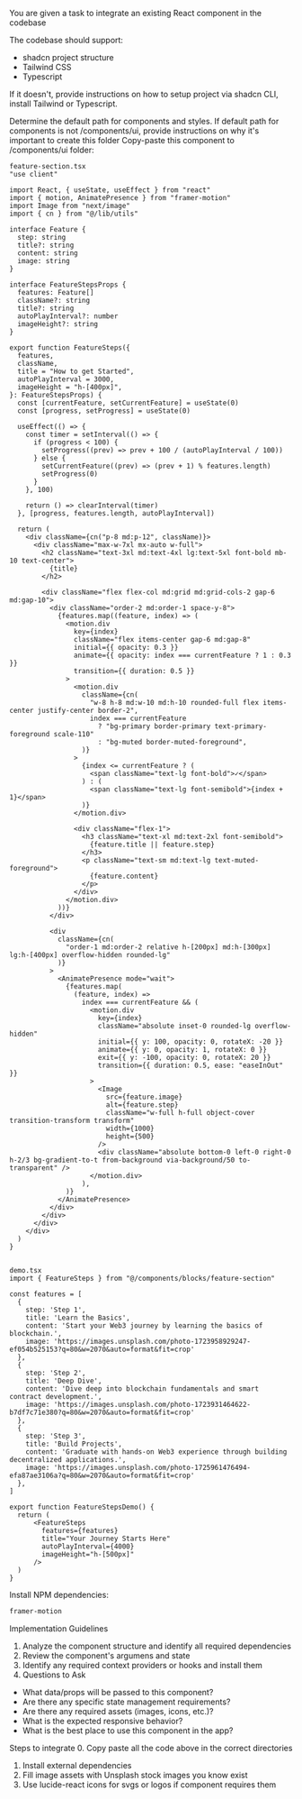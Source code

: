 You are given a task to integrate an existing React component in the codebase

The codebase should support:
- shadcn project structure  
- Tailwind CSS
- Typescript

If it doesn't, provide instructions on how to setup project via shadcn CLI, install Tailwind or Typescript.

Determine the default path for components and styles. 
If default path for components is not /components/ui, provide instructions on why it's important to create this folder
Copy-paste this component to /components/ui folder:
```tsx
feature-section.tsx
"use client"

import React, { useState, useEffect } from "react"
import { motion, AnimatePresence } from "framer-motion"
import Image from "next/image"
import { cn } from "@/lib/utils"

interface Feature {
  step: string
  title?: string
  content: string
  image: string
}

interface FeatureStepsProps {
  features: Feature[]
  className?: string
  title?: string
  autoPlayInterval?: number
  imageHeight?: string
}

export function FeatureSteps({
  features,
  className,
  title = "How to get Started",
  autoPlayInterval = 3000,
  imageHeight = "h-[400px]",
}: FeatureStepsProps) {
  const [currentFeature, setCurrentFeature] = useState(0)
  const [progress, setProgress] = useState(0)

  useEffect(() => {
    const timer = setInterval(() => {
      if (progress < 100) {
        setProgress((prev) => prev + 100 / (autoPlayInterval / 100))
      } else {
        setCurrentFeature((prev) => (prev + 1) % features.length)
        setProgress(0)
      }
    }, 100)

    return () => clearInterval(timer)
  }, [progress, features.length, autoPlayInterval])

  return (
    <div className={cn("p-8 md:p-12", className)}>
      <div className="max-w-7xl mx-auto w-full">
        <h2 className="text-3xl md:text-4xl lg:text-5xl font-bold mb-10 text-center">
          {title}
        </h2>

        <div className="flex flex-col md:grid md:grid-cols-2 gap-6 md:gap-10">
          <div className="order-2 md:order-1 space-y-8">
            {features.map((feature, index) => (
              <motion.div
                key={index}
                className="flex items-center gap-6 md:gap-8"
                initial={{ opacity: 0.3 }}
                animate={{ opacity: index === currentFeature ? 1 : 0.3 }}
                transition={{ duration: 0.5 }}
              >
                <motion.div
                  className={cn(
                    "w-8 h-8 md:w-10 md:h-10 rounded-full flex items-center justify-center border-2",
                    index === currentFeature
                      ? "bg-primary border-primary text-primary-foreground scale-110"
                      : "bg-muted border-muted-foreground",
                  )}
                >
                  {index <= currentFeature ? (
                    <span className="text-lg font-bold">✓</span>
                  ) : (
                    <span className="text-lg font-semibold">{index + 1}</span>
                  )}
                </motion.div>

                <div className="flex-1">
                  <h3 className="text-xl md:text-2xl font-semibold">
                    {feature.title || feature.step}
                  </h3>
                  <p className="text-sm md:text-lg text-muted-foreground">
                    {feature.content}
                  </p>
                </div>
              </motion.div>
            ))}
          </div>

          <div
            className={cn(
              "order-1 md:order-2 relative h-[200px] md:h-[300px] lg:h-[400px] overflow-hidden rounded-lg"
            )}
          >
            <AnimatePresence mode="wait">
              {features.map(
                (feature, index) =>
                  index === currentFeature && (
                    <motion.div
                      key={index}
                      className="absolute inset-0 rounded-lg overflow-hidden"
                      initial={{ y: 100, opacity: 0, rotateX: -20 }}
                      animate={{ y: 0, opacity: 1, rotateX: 0 }}
                      exit={{ y: -100, opacity: 0, rotateX: 20 }}
                      transition={{ duration: 0.5, ease: "easeInOut" }}
                    >
                      <Image
                        src={feature.image}
                        alt={feature.step}
                        className="w-full h-full object-cover transition-transform transform"
                        width={1000}
                        height={500}
                      />
                      <div className="absolute bottom-0 left-0 right-0 h-2/3 bg-gradient-to-t from-background via-background/50 to-transparent" />
                    </motion.div>
                  ),
              )}
            </AnimatePresence>
          </div>
        </div>
      </div>
    </div>
  )
}


demo.tsx
import { FeatureSteps } from "@/components/blocks/feature-section"

const features = [
  { 
    step: 'Step 1', 
    title: 'Learn the Basics',
    content: 'Start your Web3 journey by learning the basics of blockchain.', 
    image: 'https://images.unsplash.com/photo-1723958929247-ef054b525153?q=80&w=2070&auto=format&fit=crop' 
  },
  { 
    step: 'Step 2',
    title: 'Deep Dive',
    content: 'Dive deep into blockchain fundamentals and smart contract development.',
    image: 'https://images.unsplash.com/photo-1723931464622-b7df7c71e380?q=80&w=2070&auto=format&fit=crop'
  },
  { 
    step: 'Step 3',
    title: 'Build Projects',
    content: 'Graduate with hands-on Web3 experience through building decentralized applications.',
    image: 'https://images.unsplash.com/photo-1725961476494-efa87ae3106a?q=80&w=2070&auto=format&fit=crop'
  },
]

export function FeatureStepsDemo() {
  return (
      <FeatureSteps 
        features={features}
        title="Your Journey Starts Here"
        autoPlayInterval={4000}
        imageHeight="h-[500px]"
      />
  )
}
```

Install NPM dependencies:
```bash
framer-motion
```

Implementation Guidelines
 1. Analyze the component structure and identify all required dependencies
 2. Review the component's argumens and state
 3. Identify any required context providers or hooks and install them
 4. Questions to Ask
 - What data/props will be passed to this component?
 - Are there any specific state management requirements?
 - Are there any required assets (images, icons, etc.)?
 - What is the expected responsive behavior?
 - What is the best place to use this component in the app?

Steps to integrate
 0. Copy paste all the code above in the correct directories
 1. Install external dependencies
 2. Fill image assets with Unsplash stock images you know exist
 3. Use lucide-react icons for svgs or logos if component requires them

